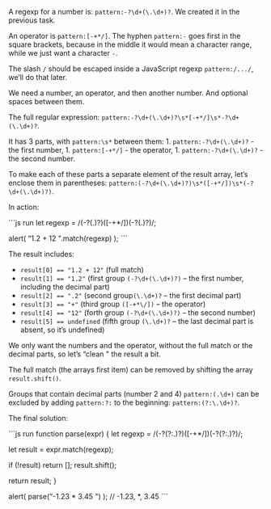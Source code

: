 A regexp for a number is: `pattern:-?\d+(\.\d+)?`. We created it in the previous task.

An operator is `pattern:[-+*/]`. The hyphen `pattern:-` goes first in the square brackets, because in the middle it would mean a character range, while we just want a character `-`.

The slash `/` should be escaped inside a JavaScript regexp `pattern:/.../`, we’ll do that later.

We need a number, an operator, and then another number. And optional spaces between them.

The full regular expression: `pattern:-?\d+(\.\d+)?\s*[-+*/]\s*-?\d+(\.\d+)?`.

It has 3 parts, with `pattern:\s*` between them: 1. `pattern:-?\d+(\.\d+)?` - the first number, 1. `pattern:[-+*/]` - the operator, 1. `pattern:-?\d+(\.\d+)?` - the second number.

To make each of these parts a separate element of the result array, let’s enclose them in parentheses: `pattern:(-?\d+(\.\d+)?)\s*([-+*/])\s*(-?\d+(\.\d+)?)`.

In action:

\`\`\`js run let regexp = /(-?(.)?)(\[-+\*/\])(-?(.)?)/;

alert( “1.2 + 12 ".match(regexp) ); \`\`\`

The result includes:

- `result[0] == "1.2 + 12"` (full match)
- `result[1] == "1.2"` (first group `(-?\d+(\.\d+)?)` – the first number, including the decimal part)
- `result[2] == ".2"` (second group`(\.\d+)?` – the first decimal part)
- `result[3] == "+"` (third group `([-+*\/])` – the operator)
- `result[4] == "12"` (forth group `(-?\d+(\.\d+)?)` – the second number)
- `result[5] == undefined` (fifth group `(\.\d+)?` – the last decimal part is absent, so it’s undefined)

We only want the numbers and the operator, without the full match or the decimal parts, so let’s “clean " the result a bit.

The full match (the arrays first item) can be removed by shifting the array `result.shift()`.

Groups that contain decimal parts (number 2 and 4) `pattern:(.\d+)` can be excluded by adding `pattern:?:` to the beginning: `pattern:(?:\.\d+)?`.

The final solution:

\`\`\`js run function parse(expr) { let regexp = /(-?(?:.)?)(\[-+\*/\])(-?(?:.)?)/;

let result = expr.match(regexp);

if (!result) return \[\]; result.shift();

return result; }

alert( parse(“-1.23 \* 3.45 ") ); // -1.23, \*, 3.45 \`\`\`
